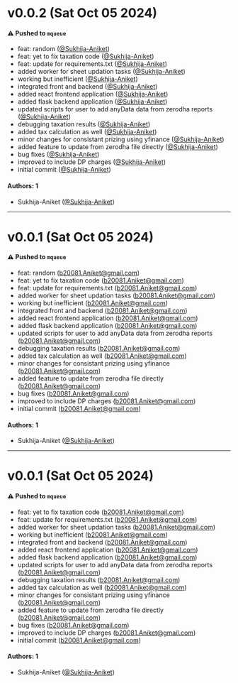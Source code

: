 # v0.0.2 (Sat Oct 05 2024)

#### ⚠️ Pushed to `mqueue`

- feat: random ([@Sukhija-Aniket](https://github.com/Sukhija-Aniket))
- feat: yet to fix taxation code ([@Sukhija-Aniket](https://github.com/Sukhija-Aniket))
- feat: update for requirements.txt ([@Sukhija-Aniket](https://github.com/Sukhija-Aniket))
- added worker for sheet updation tasks ([@Sukhija-Aniket](https://github.com/Sukhija-Aniket))
- working but inefficient ([@Sukhija-Aniket](https://github.com/Sukhija-Aniket))
- integrated front and backend ([@Sukhija-Aniket](https://github.com/Sukhija-Aniket))
- added react frontend application ([@Sukhija-Aniket](https://github.com/Sukhija-Aniket))
- added flask backend application ([@Sukhija-Aniket](https://github.com/Sukhija-Aniket))
- updated scripts for user to add anyData data from zerodha reports ([@Sukhija-Aniket](https://github.com/Sukhija-Aniket))
- debugging taxation results ([@Sukhija-Aniket](https://github.com/Sukhija-Aniket))
- added tax calculation as well ([@Sukhija-Aniket](https://github.com/Sukhija-Aniket))
- minor changes for consistant prizing using yfinance ([@Sukhija-Aniket](https://github.com/Sukhija-Aniket))
- added feature to update from zerodha file directly ([@Sukhija-Aniket](https://github.com/Sukhija-Aniket))
- bug fixes ([@Sukhija-Aniket](https://github.com/Sukhija-Aniket))
- improved to include DP charges ([@Sukhija-Aniket](https://github.com/Sukhija-Aniket))
- initial commit ([@Sukhija-Aniket](https://github.com/Sukhija-Aniket))

#### Authors: 1

- Sukhija-Aniket ([@Sukhija-Aniket](https://github.com/Sukhija-Aniket))

---

# v0.0.1 (Sat Oct 05 2024)

#### ⚠️ Pushed to `mqueue`

- feat: random (b20081.Aniket@gmail.com)
- feat: yet to fix taxation code (b20081.Aniket@gmail.com)
- feat: update for requirements.txt (b20081.Aniket@gmail.com)
- added worker for sheet updation tasks (b20081.Aniket@gmail.com)
- working but inefficient (b20081.Aniket@gmail.com)
- integrated front and backend (b20081.Aniket@gmail.com)
- added react frontend application (b20081.Aniket@gmail.com)
- added flask backend application (b20081.Aniket@gmail.com)
- updated scripts for user to add anyData data from zerodha reports (b20081.Aniket@gmail.com)
- debugging taxation results (b20081.Aniket@gmail.com)
- added tax calculation as well (b20081.Aniket@gmail.com)
- minor changes for consistant prizing using yfinance (b20081.Aniket@gmail.com)
- added feature to update from zerodha file directly (b20081.Aniket@gmail.com)
- bug fixes (b20081.Aniket@gmail.com)
- improved to include DP charges (b20081.Aniket@gmail.com)
- initial commit (b20081.Aniket@gmail.com)

#### Authors: 1

- Sukhija-Aniket ([@Sukhija-Aniket](https://github.com/Sukhija-Aniket))

---

# v0.0.1 (Sat Oct 05 2024)

#### ⚠️ Pushed to `mqueue`

- feat: yet to fix taxation code (b20081.Aniket@gmail.com)
- feat: update for requirements.txt (b20081.Aniket@gmail.com)
- added worker for sheet updation tasks (b20081.Aniket@gmail.com)
- working but inefficient (b20081.Aniket@gmail.com)
- integrated front and backend (b20081.Aniket@gmail.com)
- added react frontend application (b20081.Aniket@gmail.com)
- added flask backend application (b20081.Aniket@gmail.com)
- updated scripts for user to add anyData data from zerodha reports (b20081.Aniket@gmail.com)
- debugging taxation results (b20081.Aniket@gmail.com)
- added tax calculation as well (b20081.Aniket@gmail.com)
- minor changes for consistant prizing using yfinance (b20081.Aniket@gmail.com)
- added feature to update from zerodha file directly (b20081.Aniket@gmail.com)
- bug fixes (b20081.Aniket@gmail.com)
- improved to include DP charges (b20081.Aniket@gmail.com)
- initial commit (b20081.Aniket@gmail.com)

#### Authors: 1

- Sukhija-Aniket ([@Sukhija-Aniket](https://github.com/Sukhija-Aniket))
